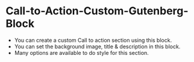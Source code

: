 # Call-to-Action-Custom-Gutenberg-Block

- You can create a custom Call to action section using this block.
- You can set the background image, title & description in this block.
- Many options are available to do style for this section.
